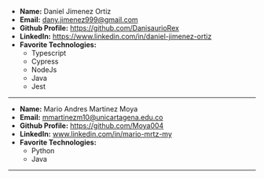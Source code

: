 - **Name:** Daniel Jimenez Ortiz
- **Email:** dany.jimenez999@gmail.com
- **Github Profile:** https://github.com/DanisaurioRex
- **LinkedIn:** https://www.linkedin.com/in/daniel-jimenez-ortiz
- **Favorite Technologies:**
  - Typescript
  - Cypress
  - NodeJs
  - Java
  - Jest

---

- **Name:** Mario Andres Martinez Moya
- **Email:** mmartinezm10@unicartagena.edu.co
- **Github Profile:** https://github.com/Moya004
- **LinkedIn:** www.linkedin.com/in/mario-mrtz-my
- **Favorite Technologies:**
  - Python
  - Java

---